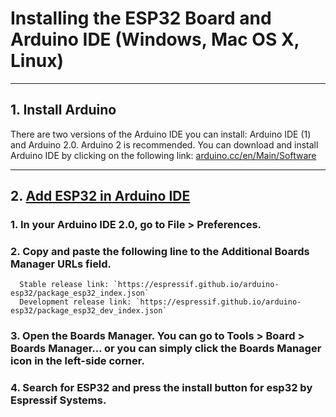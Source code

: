 # Installing the ESP32 Board and Arduino IDE (Windows, Mac OS X, Linux)

---
## 1. Install Arduino
There are two versions of the Arduino IDE you can install: Arduino IDE (1) and Arduino 2.0. Arduino 2 is recommended.
You can download and install Arduino IDE by clicking on the following link: [arduino.cc/en/Main/Software](https://arduino.cc/en/Main/Software)

---
## 2. [Add ESP32 in Arduino IDE](https://espressif-docs.readthedocs-hosted.com/projects/arduino-esp32/en/latest/installing.html)
### 1. In your **Arduino IDE 2.0**, go to **File > Preferences**.
### 2. Copy and paste the following line to the **Additional Boards Manager URLs** field.
      Stable release link: `https://espressif.github.io/arduino-esp32/package_esp32_index.json`
      Development release link: `https://espressif.github.io/arduino-esp32/package_esp32_dev_index.json`
### 3. Open the Boards Manager. You can go to Tools > Board > Boards Manager… or you can simply click the Boards Manager icon in the left-side corner.
### 4. Search for **ESP32** and press the install button for esp32 by **Espressif Systems**.
